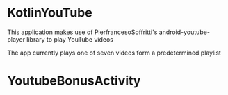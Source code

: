 # KotlinYouTube

This application makes use of PierfrancesoSoffritti's android-youtube-player library to play YouTube videos

The app currently plays one of seven videos form a predetermined playlist
# YoutubeBonusActivity

